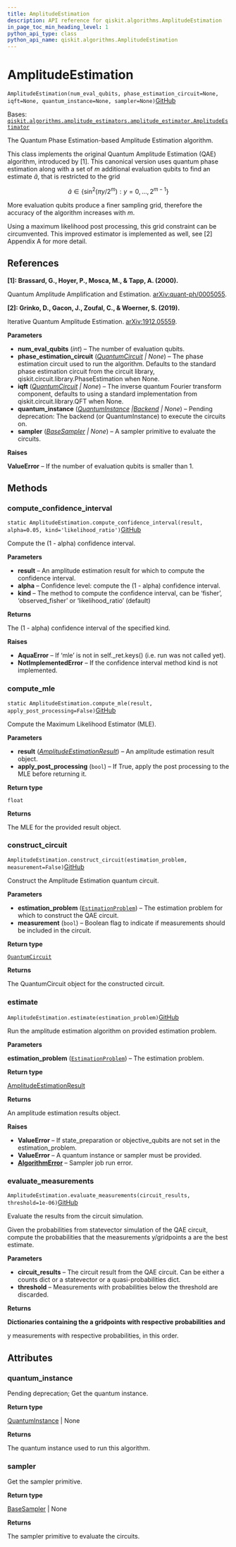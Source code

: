 ```yaml
---
title: AmplitudeEstimation
description: API reference for qiskit.algorithms.AmplitudeEstimation
in_page_toc_min_heading_level: 1
python_api_type: class
python_api_name: qiskit.algorithms.AmplitudeEstimation
---
```


# AmplitudeEstimation

<span id="qiskit.algorithms.AmplitudeEstimation" />

`AmplitudeEstimation(num_eval_qubits, phase_estimation_circuit=None, iqft=None, quantum_instance=None, sampler=None)`[GitHub](https://github.com/qiskit/qiskit/tree/stable/0.40/qiskit/algorithms/amplitude_estimators/ae.py "view source code")

Bases: [`qiskit.algorithms.amplitude_estimators.amplitude_estimator.AmplitudeEstimator`](qiskit.algorithms.AmplitudeEstimator "qiskit.algorithms.amplitude_estimators.amplitude_estimator.AmplitudeEstimator")

The Quantum Phase Estimation-based Amplitude Estimation algorithm.

This class implements the original Quantum Amplitude Estimation (QAE) algorithm, introduced by \[1]. This canonical version uses quantum phase estimation along with a set of $m$ additional evaluation qubits to find an estimate $\tilde{a}$, that is restricted to the grid

$$
\tilde{a} \in \{\sin^2(\pi  y / 2^m) : y = 0, ..., 2^{m-1}\}
$$

More evaluation qubits produce a finer sampling grid, therefore the accuracy of the algorithm increases with $m$.

Using a maximum likelihood post processing, this grid constraint can be circumvented. This improved estimator is implemented as well, see \[2] Appendix A for more detail.

## References

**\[1]: Brassard, G., Hoyer, P., Mosca, M., & Tapp, A. (2000).**

Quantum Amplitude Amplification and Estimation. [arXiv:quant-ph/0005055](http://arxiv.org/abs/quant-ph/0005055).

**\[2]: Grinko, D., Gacon, J., Zoufal, C., & Woerner, S. (2019).**

Iterative Quantum Amplitude Estimation. [arXiv:1912.05559](https://arxiv.org/abs/1912.05559).

**Parameters**

*   **num\_eval\_qubits** (*int*) – The number of evaluation qubits.
*   **phase\_estimation\_circuit** ([*QuantumCircuit*](qiskit.circuit.QuantumCircuit "qiskit.circuit.QuantumCircuit") *| None*) – The phase estimation circuit used to run the algorithm. Defaults to the standard phase estimation circuit from the circuit library, qiskit.circuit.library.PhaseEstimation when None.
*   **iqft** ([*QuantumCircuit*](qiskit.circuit.QuantumCircuit "qiskit.circuit.QuantumCircuit") *| None*) – The inverse quantum Fourier transform component, defaults to using a standard implementation from qiskit.circuit.library.QFT when None.
*   **quantum\_instance** ([*QuantumInstance*](qiskit.utils.QuantumInstance "qiskit.utils.QuantumInstance")  *|*[*Backend*](qiskit.providers.Backend "qiskit.providers.Backend") *| None*) – Pending deprecation: The backend (or QuantumInstance) to execute the circuits on.
*   **sampler** ([*BaseSampler*](qiskit.primitives.BaseSampler "qiskit.primitives.BaseSampler") *| None*) – A sampler primitive to evaluate the circuits.

**Raises**

**ValueError** – If the number of evaluation qubits is smaller than 1.

## Methods

### compute\_confidence\_interval

<span id="qiskit.algorithms.AmplitudeEstimation.compute_confidence_interval" />

`static AmplitudeEstimation.compute_confidence_interval(result, alpha=0.05, kind='likelihood_ratio')`[GitHub](https://github.com/qiskit/qiskit/tree/stable/0.40/qiskit/algorithms/amplitude_estimators/ae.py "view source code")

Compute the (1 - alpha) confidence interval.

**Parameters**

*   **result** – An amplitude estimation result for which to compute the confidence interval.
*   **alpha** – Confidence level: compute the (1 - alpha) confidence interval.
*   **kind** – The method to compute the confidence interval, can be ‘fisher’, ‘observed\_fisher’ or ‘likelihood\_ratio’ (default)

**Returns**

The (1 - alpha) confidence interval of the specified kind.

**Raises**

*   **AquaError** – If ‘mle’ is not in self.\_ret.keys() (i.e. run was not called yet).
*   **NotImplementedError** – If the confidence interval method kind is not implemented.

### compute\_mle

<span id="qiskit.algorithms.AmplitudeEstimation.compute_mle" />

`static AmplitudeEstimation.compute_mle(result, apply_post_processing=False)`[GitHub](https://github.com/qiskit/qiskit/tree/stable/0.40/qiskit/algorithms/amplitude_estimators/ae.py "view source code")

Compute the Maximum Likelihood Estimator (MLE).

**Parameters**

*   **result** ([*AmplitudeEstimationResult*](qiskit.algorithms.AmplitudeEstimationResult "qiskit.algorithms.AmplitudeEstimationResult")) – An amplitude estimation result object.
*   **apply\_post\_processing** (`bool`) – If True, apply the post processing to the MLE before returning it.

**Return type**

`float`

**Returns**

The MLE for the provided result object.

### construct\_circuit

<span id="qiskit.algorithms.AmplitudeEstimation.construct_circuit" />

`AmplitudeEstimation.construct_circuit(estimation_problem, measurement=False)`[GitHub](https://github.com/qiskit/qiskit/tree/stable/0.40/qiskit/algorithms/amplitude_estimators/ae.py "view source code")

Construct the Amplitude Estimation quantum circuit.

**Parameters**

*   **estimation\_problem** ([`EstimationProblem`](qiskit.algorithms.EstimationProblem "qiskit.algorithms.amplitude_estimators.estimation_problem.EstimationProblem")) – The estimation problem for which to construct the QAE circuit.
*   **measurement** (`bool`) – Boolean flag to indicate if measurements should be included in the circuit.

**Return type**

[`QuantumCircuit`](qiskit.circuit.QuantumCircuit "qiskit.circuit.quantumcircuit.QuantumCircuit")

**Returns**

The QuantumCircuit object for the constructed circuit.

### estimate

<span id="qiskit.algorithms.AmplitudeEstimation.estimate" />

`AmplitudeEstimation.estimate(estimation_problem)`[GitHub](https://github.com/qiskit/qiskit/tree/stable/0.40/qiskit/algorithms/amplitude_estimators/ae.py "view source code")

Run the amplitude estimation algorithm on provided estimation problem.

**Parameters**

**estimation\_problem** ([`EstimationProblem`](qiskit.algorithms.EstimationProblem "qiskit.algorithms.amplitude_estimators.estimation_problem.EstimationProblem")) – The estimation problem.

**Return type**

[AmplitudeEstimationResult](qiskit.algorithms.AmplitudeEstimationResult "qiskit.algorithms.AmplitudeEstimationResult")

**Returns**

An amplitude estimation results object.

**Raises**

*   **ValueError** – If state\_preparation or objective\_qubits are not set in the estimation\_problem.
*   **ValueError** – A quantum instance or sampler must be provided.
*   [**AlgorithmError**](qiskit.algorithms.AlgorithmError "qiskit.algorithms.AlgorithmError") – Sampler job run error.

### evaluate\_measurements

<span id="qiskit.algorithms.AmplitudeEstimation.evaluate_measurements" />

`AmplitudeEstimation.evaluate_measurements(circuit_results, threshold=1e-06)`[GitHub](https://github.com/qiskit/qiskit/tree/stable/0.40/qiskit/algorithms/amplitude_estimators/ae.py "view source code")

Evaluate the results from the circuit simulation.

Given the probabilities from statevector simulation of the QAE circuit, compute the probabilities that the measurements y/gridpoints a are the best estimate.

**Parameters**

*   **circuit\_results** – The circuit result from the QAE circuit. Can be either a counts dict or a statevector or a quasi-probabilities dict.
*   **threshold** – Measurements with probabilities below the threshold are discarded.

**Returns**

**Dictionaries containing the a gridpoints with respective probabilities and**

y measurements with respective probabilities, in this order.

## Attributes

<span id="qiskit.algorithms.AmplitudeEstimation.quantum_instance" />

### quantum\_instance

Pending deprecation; Get the quantum instance.

**Return type**

[QuantumInstance](qiskit.utils.QuantumInstance "qiskit.utils.QuantumInstance") | None

**Returns**

The quantum instance used to run this algorithm.

<span id="qiskit.algorithms.AmplitudeEstimation.sampler" />

### sampler

Get the sampler primitive.

**Return type**

[BaseSampler](qiskit.primitives.BaseSampler "qiskit.primitives.BaseSampler") | None

**Returns**

The sampler primitive to evaluate the circuits.

